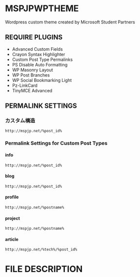 # MSPJPWPTHEME
Wordpress custom theme created by Microsoft Student Partners

## REQUIRE PLUGINS

- Advanced Custom Fields
- Crayon Syntax Highlighter
- Custom Post Type Permalinks
- PS Disable Auto Formatting
- WP Masonry Layout
- WP Post Branches
- WP Social Bookmarking Light
- Pz-LinkCard
- TinyMCE Advanced

## PERMALINK SETTINGS

### カスタム構造
```
http://mspjp.net/%post_id%
```

### Permalink Settings for Custom Post Types

#### info
```
http://mspjp.net/%post_id%
```

#### blog
```
http://mspjp.net/%post_id%
```

#### profile
```
http://mspjp.net/%postname%
```

#### project
```
http://mspjp.net/%postname%
```

#### article
```
http://mspjp.net/%tech%/%post_id%
```

# FILE DESCRIPTION
